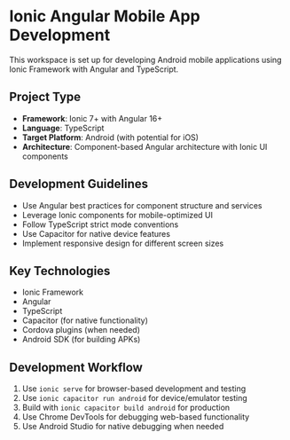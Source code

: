 <!-- Use this file to provide workspace-specific custom instructions to Copilot. For more details, visit https://code.visualstudio.com/docs/copilot/copilot-customization#_use-a-githubcopilotinstructionsmd-file -->

# Ionic Angular Mobile App Development

This workspace is set up for developing Android mobile applications using Ionic Framework with Angular and TypeScript.

## Project Type
- **Framework**: Ionic 7+ with Angular 16+
- **Language**: TypeScript
- **Target Platform**: Android (with potential for iOS)
- **Architecture**: Component-based Angular architecture with Ionic UI components

## Development Guidelines
- Use Angular best practices for component structure and services
- Leverage Ionic components for mobile-optimized UI
- Follow TypeScript strict mode conventions
- Use Capacitor for native device features
- Implement responsive design for different screen sizes

## Key Technologies
- Ionic Framework
- Angular
- TypeScript
- Capacitor (for native functionality)
- Cordova plugins (when needed)
- Android SDK (for building APKs)

## Development Workflow
1. Use `ionic serve` for browser-based development and testing
2. Use `ionic capacitor run android` for device/emulator testing
3. Build with `ionic capacitor build android` for production
4. Use Chrome DevTools for debugging web-based functionality
5. Use Android Studio for native debugging when needed